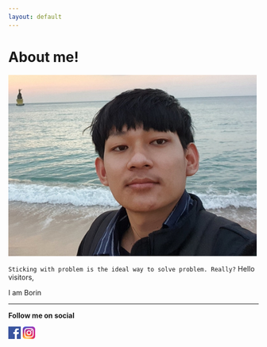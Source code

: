 ```yaml
---
layout: default
---
```

# About me!


![](assets/images/profile.jpg)


``Sticking with problem is the ideal way to solve problem. Really?``
Hello visitors, 

I am Borin

---
**Follow me on social**

[![](assets/images/facebook-small.png)](https://www.facebook.com/profile.php?id=100008724229101)
[![](assets/images/instagram-small.png)](https://www.instagram.com/min.borin/)
